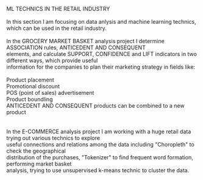 ML TECHNICS IN THE RETAIL INDUSTRY<br/>
<br/>
In this section I am focusing on data anlysis and machine learning technics, which can be used in the retail industry.<br/>
<br/>
In the GROCERY MARKET BASKET analysis project I determine ASSOCIATION rules, ANTICEDENT AND CONSEQUENT  <br/>
elements, and calculate SUPPORT, CONFIDENCE and LIFT indicators in two different ways, which provide useful <br/>
 information for the companies to plan their marketing strategy in fields like: <br/>
<br/>
    Product placement<br/>
    Promotional discount<br/>
    POS (point of sales) advertisement <br/>
    Product boundling<br/>
    ANTICEDENT AND CONSEQUENT products can be combined to a new product<br/>
 <br/>
<br/>
In the E-COMMERCE analysis project I am working with a huge retail data trying out various technics to explore <br/>
useful connections and relations among the data including "Choropleth" to check the geographical <br/>
distribution of the purchases, "Tokenizer" to find frequent word formation, performing market basket<br/>
analysis, trying to use unsupervised k-means technic to cluster the data.
 
    
 
